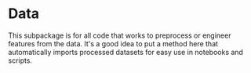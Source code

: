 # Data
This subpackage is for all code that works to preprocess or engineer features
from the data. It's a good idea to put a method here that automatically imports
processed datasets for easy use in notebooks and scripts.